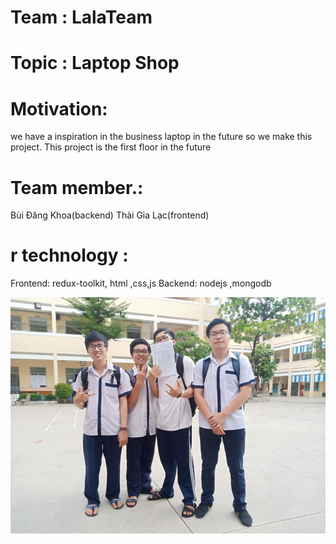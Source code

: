 # Team : LalaTeam
# Topic : Laptop Shop
# Motivation:
we have a inspiration in the business laptop in the future so we make this project. This project is the first floor in the future
# Team member.: 
Bùi Đăng Khoa(backend)
Thài Gia Lạc(frontend)
# r technology  : 
Frontend: redux-toolkit, html ,css,js
Backend: nodejs ,mongodb

![](imgreadme/1.jpg)
